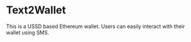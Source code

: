 # Text2Wallet

This is a USSD based Ethereum wallet. Users can easily interact with their wallet using SMS.
